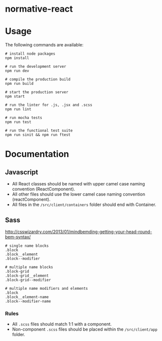 # normative-react



# Usage

The following commands are available:

```
# install node packages
npm install

# run the development server
npm run dev

# compile the production build
npm run build

# start the production server
npm start

# run the linter for .js, .jsx and .scss
npm run lint

# run mocha tests
npm run test

# run the functional test suite
npm run sinit && npm run ftest
```

# Documentation

## Javascript

* All React classes should be named with upper camel case naming convention (ReactComponent).
* All other files should use the lower camel case naming convention (reactComponent).
* All files in the `/src/client/containers` folder should end with Container.

## Sass

http://csswizardry.com/2013/01/mindbemding-getting-your-head-round-bem-syntax/

```
# single name blocks
.block
.block__element
.block--modifier

# multiple name blocks
.block-grid
.block-grid__element
.block-grid--modifier

# multiple name modifiers and elements
.block
.block__element-name
.block--modifier-name
```

### Rules

* All `.scss` files should match 1:1 with a component.
* Non-component `.scss` files should be placed within the `/src/client/app` folder.
